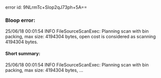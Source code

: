 error id: 9NLrmTc+Slop2qJ73ph+5A==
### Bloop error:

25/06/18 00:01:54 INFO FileSourceScanExec: Planning scan with bin packing, max size: 4194304 bytes, open cost is considered as scanning 4194304 bytes.
#### Short summary: 

25/06/18 00:01:54 INFO FileSourceScanExec: Planning scan with bin packing, max size: 4194304 bytes, ...